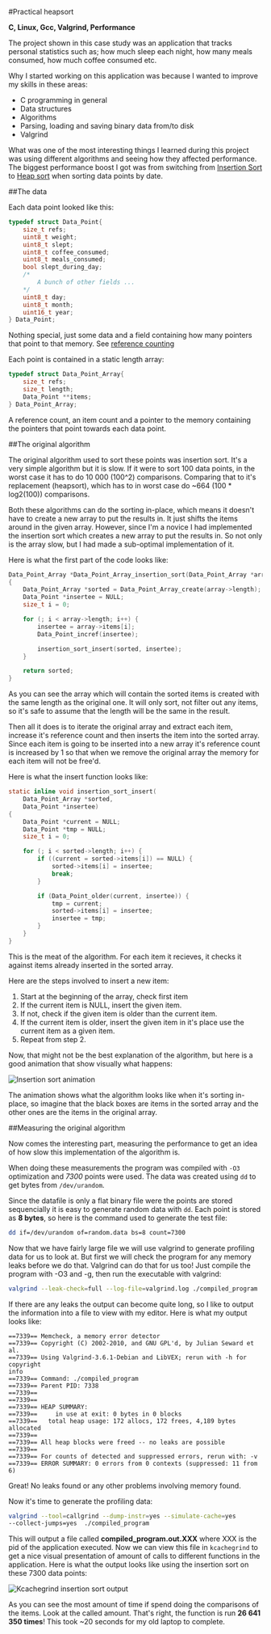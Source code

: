 #Practical heapsort

**C, Linux, Gcc, Valgrind, Performance**

The project shown in this case study was an application that tracks personal
statistics such as; how much sleep each night, how many meals consumed, how much
coffee consumed etc. 

Why I started working on this application was because I wanted to improve my
skills in these areas:

* C programming in general
* Data structures
* Algorithms
* Parsing, loading and saving binary data from/to disk
* Valgrind

What was one of the most interesting things I learned during this project was
using different algorithms and seeing how they affected performance. The biggest
performance boost I got was from switching from [Insertion Sort](http://en.wikipedia.org/wiki/Insertion_sort) to [Heap sort](http://en.wikipedia.org/wiki/Heapsort) when
sorting data points by date. 

##The data

Each data point looked like this: 

```c
typedef struct Data_Point{
	size_t refs;	
	uint8_t weight;
	uint8_t slept;
	uint8_t coffee_consumed;
	uint8_t meals_consumed;
	bool slept_during_day;
	/* 
		A bunch of other fields ...
	*/
	uint8_t day;
	uint8_t month;
	uint16_t year;
} Data_Point;
```

Nothing special, just some data and a field containing how many pointers that
point to that memory. See [reference counting](http://en.wikipedia.org/wiki/Reference_counting)

Each point is contained in a static length array:

```c
typedef struct Data_Point_Array{
	size_t refs;
	size_t length;
	Data_Point **items; 
} Data_Point_Array;
``` 

A reference count, an item count and a pointer to the memory
containing the pointers that point towards each data point.

##The original algorithm

The original algorithm used to sort these points was insertion sort. It's a very
simple algorithm but it is slow. If it were to sort 100 data points, in the
worst case it has to do 10 000 (100^2) comparisons. Comparing that to
it's replacement (heapsort), which has to in worst case do ~664 (100 *
log2(100)) comparisons. 

Both these algorithms can do the sorting in-place, which means it doesn't have
to create a new array to put the results in. It just shifts the items around in
the given array. However, since I'm a novice I had implemented the insertion
sort which creates a new array to put the results in. So not only is the array
slow, but I had made a sub-optimal implementation of it. 

Here is what the first part of the code looks like: 

```c
Data_Point_Array *Data_Point_Array_insertion_sort(Data_Point_Array *array)
{
	Data_Point_Array *sorted = Data_Point_Array_create(array->length);
	Data_Point *insertee = NULL;
	size_t i = 0;

	for (; i < array->length; i++) {
		insertee = array->items[i];
		Data_Point_incref(insertee);

		insertion_sort_insert(sorted, insertee);
	}

	return sorted;
}
``` 

As you can see the array which will contain the sorted items is created with the
same length as the original one. It will only sort, not filter out any items, so
it's safe to assume that the length will be the same in the result.

Then all it does is to iterate the original array and extract each item,
increase it's reference count and then inserts the item into the sorted array.
Since each item is going to be inserted into a new array it's reference count is
increased by 1 so that when we remove the original array the memory for each
item will not be free'd.

Here is what the insert function looks like:

```c
static inline void insertion_sort_insert(
	Data_Point_Array *sorted, 
	Data_Point *insertee)
{
	Data_Point *current = NULL;
	Data_Point *tmp = NULL;
	size_t i = 0;

	for (; i < sorted->length; i++) {
		if ((current = sorted->items[i]) == NULL) {
			sorted->items[i] = insertee;	
			break;
		}	

		if (Data_Point_older(current, insertee)) {
			tmp = current;	
			sorted->items[i] = insertee;
			insertee = tmp;
		}
	}
}
```

This is the meat of the algorithm. For each item it recieves, it checks it
against items already inserted in the sorted array.

Here are the steps involved to insert a new item:

1. Start at the beginning of the array, check first item
2. If the current item is NULL, insert the given item. 
3. If not, check if the given item is older than the current item.
4. If the current item is older, insert the given item in it's place use the
current item as a given item.
5. Repeat from step 2.

Now, that might not be the best explanation of the algorithm, but here is a good
animation that show visually what happens:

![Insertion sort animation](http://upload.wikimedia.org/wikipedia/commons/0/0f/Insertion-sort-example-300px.gif)

The animation shows what the algorithm looks like when it's sorting in-place, so
imagine that the black boxes are items in the sorted array and the other ones
are the items in the original array. 

##Measuring the original algorithm

Now comes the interesting part, measuring the performance to get an idea of how
slow this implementation of the algorithm is. 

When doing these measurements the program was compiled with `-O3` optimization
and *7300* points were used. The data was created using `dd` to get bytes from
`/dev/urandom`.

Since the datafile is only a flat binary file were the points are stored
sequencially it is easy to generate random data with `dd`. Each point is stored
as **8 bytes**, so here is the command used to generate the test file:

```bash
dd if=/dev/urandom of=random.data bs=8 count=7300
```

Now that we have fairly large file we will use valgrind to generate profiling
data for us to look at. But first we will check the program for any memory leaks
before we do that. Valgrind can do that for us too! Just compile the program
with -O3 and -g, then run the executable with valgrind:

```bash
valgrind --leak-check=full --log-file=valgrind.log ./compiled_program
```

If there are any leaks the output can become quite long, so I like to output the
information into a file to view with my editor. Here is what my output looks
like:

```
==7339== Memcheck, a memory error detector
==7339== Copyright (C) 2002-2010, and GNU GPL'd, by Julian Seward et al.
==7339== Using Valgrind-3.6.1-Debian and LibVEX; rerun with -h for copyright
info
==7339== Command: ./compiled_program
==7339== Parent PID: 7338
==7339==
==7339==
==7339== HEAP SUMMARY:
==7339==     in use at exit: 0 bytes in 0 blocks
==7339==   total heap usage: 172 allocs, 172 frees, 4,189 bytes allocated
==7339==
==7339== All heap blocks were freed -- no leaks are possible
==7339==
==7339== For counts of detected and suppressed errors, rerun with: -v
==7339== ERROR SUMMARY: 0 errors from 0 contexts (suppressed: 11 from 6)
```

Great! No leaks found or any other problems involving memory found.

Now it's time to generate the profiling data:

```bash
valgrind --tool=callgrind --dump-instr=yes --simulate-cache=yes
--collect-jumps=yes  ./compiled_program
```

This will output a file called **compiled_program.out.XXX** where XXX is the pid
of the application executed. Now we can view this file in `kcachegrind` to get a
nice visual presentation of amount of calls to different functions in the
application. Here is what the output looks like using the insertion sort on
these 7300 data points:

![Kcachegrind insertion sort output](https://raw.github.com/rzetterberg/case_studies/blob/master/assets/1_practical_heapsort/kcachegrind_insertion_profile.png)

As you can see the most amount of time if spend doing the comparisons of the
items. Look at the called amount. That's right, the function is run **26 641 350
times**! This took ~20 seconds for my old laptop to complete.
